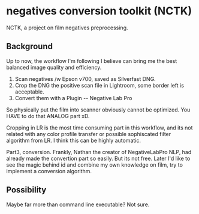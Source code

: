 # negatives conversion toolkit (NCTK)
NCTK, a project on film negatives preprocessing.

## Background
Up to now, the workflow I'm following I believe can bring me the best balanced image quality and efficiency.
1. Scan negatives /w Epson v700, saved as Silverfast DNG.
2. Crop the DNG the positive scan file in Lightroom, some border left is acceptable. 
3. Convert them with a Plugin -- Negative Lab Pro

So physically put the film into scanner obviously cannot be optimized. You HAVE to do that ANALOG part xD.

Cropping in LR is the most time consuming part in this workflow, and its not related with any color profile transfer or possible sophiscated filter algorithm from LR. I think this can be highly automatic.

Part3, conversion. Frankly, Nathan the creator of NegativeLabPro NLP, had already made the convertion part so easily. But its not free. Later I'd like to see the magic behind id and combine my own knowledge on film, try to implement a conversion algorithm.


## Possibility
Maybe far more than command line executable? Not sure.
